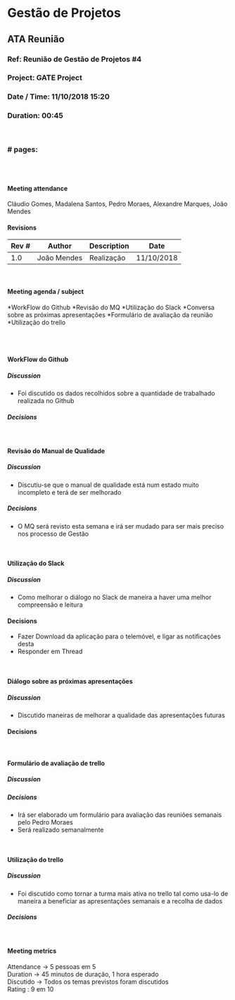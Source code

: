 # Gestão de Projetos

## ATA Reunião

### Ref: Reunião de Gestão de Projetos #4

### Project: GATE Project

### Date / Time: 11/10/2018 15:20

### Duration: 00:45

 <br/>

### # pages: <total page count>

<br/>
<br/>

#### Meeting attendance

Cláudio Gomes, Madalena Santos, Pedro Moraes, Alexandre Marques, João Mendes


#### Revisions

Rev # | Author | Description | Date
--- | --- | --- | ---
1.0 | João Mendes | Realização | 11/10/2018

<br/>

#### Meeting agenda / subject

*WorkFlow do Github
*Revisão do MQ
*Utilização do Slack
*Conversa sobre as próximas apresentações
*Formulário de avaliação da reunião
*Utilização do trello

<br/>
<br/>


#### WorkFlow do Github
##### Discussion
* Foi discutido os dados recolhidos sobre a quantidade de trabalhado realizada no Github

##### Decisions

<br/>

#### Revisão do Manual de Qualidade
##### Discussion
* Discutiu-se que o manual de qualidade está num estado muito incompleto e terá de ser melhorado

##### Decisions
* O MQ será revisto esta semana e irá ser mudado para ser mais preciso nos processo de Gestão

<br/>

#### Utilização do Slack
##### Discussion
* Como melhorar o diálogo no Slack de maneira a haver uma melhor compreensão e leitura

#### Decisions
* Fazer Download da aplicação para o telemóvel, e ligar as notificações desta
* Responder em Thread

<br/>

#### Diálogo sobre as próximas apresentações
##### Discussion
* Discutido maneiras de melhorar a qualidade das apresentações futuras

#### Decisions

<br/>

#### Formulário de avaliação de trello
##### Discussion

##### Decisions
* Irá ser elaborado um formulário para avaliação das reuniões semanais pelo Pedro Moraes
* Será realizado semanalmente

<br/>

#### Utilização do trello
##### Discussion
* Foi discutido como tornar a turma mais ativa no trello tal como usa-lo de maneira a beneficiar as apresentações semanais e a recolha de dados

##### Decisions

<br/>

#### Meeting metrics
Attendance -> 5 pessoas em 5<br/>
Duration -> 45 minutos de duração, 1 hora esperado<br/>
Discutido -> Todos os temas previstos foram discutidos <br/>
Rating : 9 em 10<br/>

